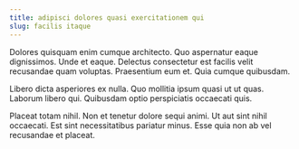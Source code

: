 ```yaml
---
title: adipisci dolores quasi exercitationem qui
slug: facilis itaque
---
```


Dolores quisquam enim cumque architecto. Quo aspernatur eaque dignissimos. Unde et eaque. Delectus consectetur est facilis velit recusandae quam voluptas. Praesentium eum et. Quia cumque quibusdam.

Libero dicta asperiores ex nulla. Quo mollitia ipsum quasi ut ut quas. Laborum libero qui. Quibusdam optio perspiciatis occaecati quis.

Placeat totam nihil. Non et tenetur dolore sequi animi. Ut aut sint nihil occaecati. Est sint necessitatibus pariatur minus. Esse quia non ab vel recusandae et placeat.
